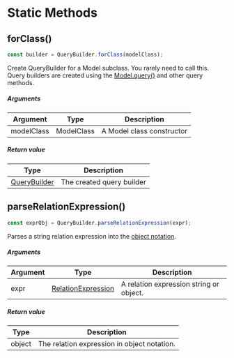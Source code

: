 # Static Methods

## forClass()

```js
const builder = QueryBuilder.forClass(modelClass);
```

Create QueryBuilder for a Model subclass. You rarely need to call this. Query builders are created using the [Model.query()](/api/model/static-methods.html#query) and other query methods.

##### Arguments

Argument|Type|Description
--------|----|--------------------
modelClass|ModelClass|A Model class constructor

##### Return value

Type|Description
----|-----------------------------
[QueryBuilder](/api/query-builder/)|The created query builder

## parseRelationExpression()

```js
const exprObj = QueryBuilder.parseRelationExpression(expr);
```

Parses a string relation expression into the [object notation](/api/types/#relationexpression-object-notation).

##### Arguments

Argument|Type|Description
--------|----|--------------------
expr|[RelationExpression](/api/types/#type-relationexpression)|A relation expression string or object.

##### Return value

Type|Description
----|-----------------------------
object|The relation expression in object notation.
